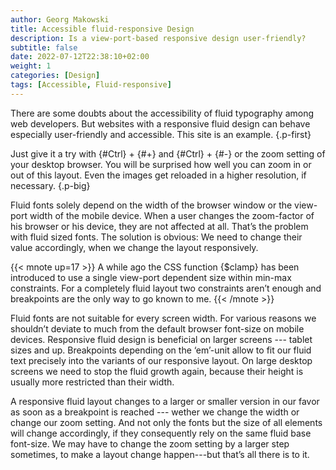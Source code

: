 ```yaml
---
author: Georg Makowski
title: Accessible fluid-responsive Design
description: Is a view-port-based responsive design user-friendly? 
subtitle: false
date: 2022-07-12T22:38:10+02:00
weight: 1
categories: [Design]
tags: [Accessible, Fluid-responsive]
---
```


There are some doubts about the accessibility of fluid typography among web developers. But websites with a responsive fluid design can behave especially user-friendly and accessible. This site is an example.
{.p-first}
<!--more-->

Just give it a try with {#Ctrl} + {#+} and {#Ctrl} + {#-} or the zoom setting of your desktop browser. You will be surprised how well you can zoom in or out of this layout. Even the images get reloaded in a higher resolution, if necessary.
{.p-big}

Fluid fonts solely depend on the width of the browser window or the view-port width of the mobile device. When a user changes the zoom-factor of his browser or his device, they are not affected at all. That’s the problem with fluid sized fonts. The solution is obvious: We need to change their value accordingly, when we change the layout responsively.

{{< mnote up=17 >}}
A while ago the CSS function {$clamp} has been introduced to use a single view-port dependent size within min-max constraints. For a completely fluid layout two constraints aren’t enough and breakpoints are the only way to go known to me.
{{< /mnote >}}

Fluid fonts are not suitable for every screen width. For various reasons we shouldn’t deviate to much from the default browser font-size on mobile devices. Responsive fluid design is beneficial on larger screens --- tablet sizes and up. Breakpoints depending on the ‘em’-unit allow to fit our fluid text precisely into the variants of our responsive layout. On large desktop screens we need to stop the fluid growth again, because their height is usually more restricted than their width.

A responsive fluid layout changes to a larger or smaller version in our favor as soon as a breakpoint is reached --- wether we change the width or change our zoom setting. And not only the fonts but the size of all elements will change accordingly, if they consequently rely on the same fluid base font-size. We may have to change the zoom setting by a larger step sometimes, to make a layout change happen---but that’s all there is to it.  

